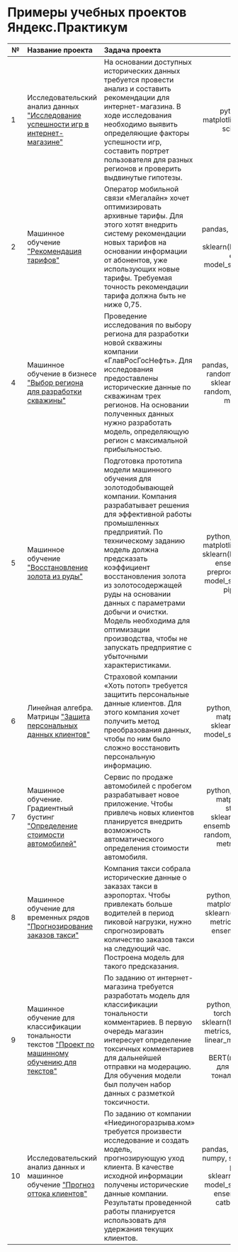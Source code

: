# Примеры учебных проектов Яндекс.Практикум

|№|Название проекта|Задача проекта|Стек|
|-|:-|:-|:-:|
|1|Исследовательский анализ данных ["Исследование успешности игр в интернет-магазине"](https://github.com/SvetlanaSmelova/ds_yandex_practicum/tree/main/5_control_project_1)|На основании доступных исторических данных требуется провести анализ и составить рекомендации для интернет-магазина. В ходе исследования необходимо выявить определяющие факторы успешности игр, составить портрет пользователя для разных регионов и проверить выдвинутые гипотезы.| python, pandas, matplotlib(pyplot), numpy, scipy, seaborn|
|2|Машинное обучение ["Рекомендация тарифов"](https://github.com/SvetlanaSmelova/ds_yandex_practicum/tree/main/6_introduction_to_ml)|Оператор мобильной связи «Мегалайн» хочет оптимизировать архивные тарифы. Для этого хотят внедрить систему рекомендации новых тарифов на основании информации от абонентов, уже использующих новые тарифы. Требуемая точность рекомендации тарифа должна быть не ниже 0,75.| pandas, matplotlib(pyplot), joblib, sklearn(linear_model, tree, ensemble, model_selection, metrics)||3|Машинное обучение и исследовательский анализ ["Отток клиентов банка"](https://github.com/SvetlanaSmelova/ds_yandex_practicum/tree/main/7_ml_with_teacher)|В данной работе проведено исследование оттока клиентов из «Бета-Банка». Задача данного исследования - построить модель для предсказания ухода клиента на основании предоставленных данных о клиентах.| pandas, matplotlib(pyplot), numpy, random, joblib, sklearn(linear_model, tree, ensemble, preprocessing, model_selection, metrics, utils)|
|4|Машинное обучение в бизнесе ["Выбор региона для разработки скважины"](https://github.com/SvetlanaSmelova/ds_yandex_practicum/blob/main/8_ml_in_business)|Проведение исследования по выбору региона для разработки новой скважины компании «ГлавРосГосНефть». Для исследования предоставлены исторические данные по скважинам трех регионов. На основании полученных данных нужно разработать модель, определяющую регион с максимальной прибыльностью.| pandas, matplotlib(pyplot), random, seaborn, scipy, sklearn(linear_model, random, model_selection, metrics, utils)|
|5|Машинное обучение ["Восстановление золота из руды"](https://github.com/SvetlanaSmelova/ds_yandex_practicum/tree/main/9_control_project_2)|Подготовка прототипа модели машинного обучения для золотодобывающей компании. Компания разрабатывает решения для эффективной работы промышленных предприятий. По техническому заданию модель должна предсказать коэффициент восстановления золота из золотосодержащей руды на основании данных с параметрами добычи и очистки. Модель необходима для оптимизации производства, чтобы не запускать предприятие с убыточными характеристиками.|python, pandas, numpy, matplotlib, seaborn, scipy, sklearn(linear_model, tree, ensemble, dummy, preprocessing, random, model_selection, metrics, pipeline, utils)|
|6|Линейная алгебра. Матрицы ["Защита персональных данных клиентов"](https://github.com/SvetlanaSmelova/ds_yandex_practicum/tree/main/10_Linear_algebra)|Страховой компании «Хоть потоп» требуется защитить персональные данные клиентов. Для этого компания хочет получить метод преобразования данных, чтобы по ним было сложно восстановить персональную информацию. |python, pandas, numpy, matplotlib(pyplot), sklearn(linear_model, model_selection, metrics)|
|7|Машинное обучение. Градиентный бустинг ["Определение стоимости автомобилей"](https://github.com/SvetlanaSmelova/ds_yandex_practicum/tree/main/11_ml_gradient_boost)|Сервис по продаже автомобилей с пробегом разрабатывает новое приложение. Чтобы привлечь новых клиентов планируется внедрить возможность автоматического определения стоимости автомобиля.|python, pandas, numpy, matplotlib(pyplot), statsmodels, sklearn(linear_model, ensemble, preprocessing, random, model_selection, metrics), lightgbm|
|8|Машинное обучение для временных рядов ["Прогнозирование заказов такси"](https://github.com/SvetlanaSmelova/ds_yandex_practicum/tree/main/12_ml_by_time)|Компания такси собрала исторические данные о заказах такси в аэропортах. Чтобы привлекать больше водителей в период пиковой нагрузки, нужно спрогнозировать количество заказов такси на следующий час. Построена модель для такого предсказания.|python, pandas, numpy, matplotlib(pyplot), time, sklearn(model_selection, metrics, linear_model, ensemble), catboost, lightgbm|
|9|Машинное обучение для классификации тональности текстов ["Проект по машинному обучению для текстов"](https://github.com/SvetlanaSmelova/ds_yandex_practicum/tree/main/13_ml_for_text)|По заданию от интернет-магазина требуется разработать модель для классификации тональности комментариев. В первую очередь магазин интересует определение токсичных комментариев для дальнейшей отправки на модерацию. Для обучения модели был получен набор данных с разметкой токсичности.|python, pandas, numpy, torch, transformers, sklearn(feature_extraction, metrics, model_selection, linear_model, ensemble), lightgbm, BERT(предобученный для определения тональности текста)|
|10|Исследовательский анализ данных и машинное обучение ["Прогноз оттока клиентов"](https://github.com/SvetlanaSmelova/ds_yandex_practicum/tree/main/14_final_project)|По заданию от компании «Ниединогоразрыва.ком» требуется произвести исследование и создать модель, прогнозирующую уход клиента. В качестве исходной информации получены исторические данные компании. Результаты проведенной работы планируется использовать для удержания текущих клиентов.|pandas, matplotlib(pyplot), numpy, seaborn, datetime, phik, time, sklearn(preprocessing, model_selection, metrics, ensemble, dummy), catboost, lightgbm|
